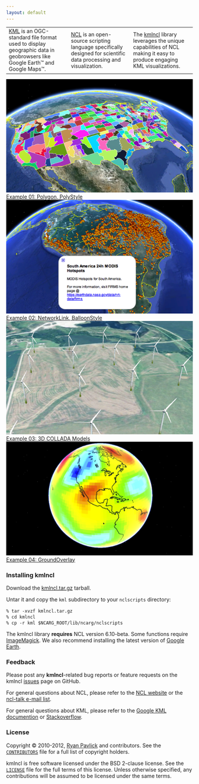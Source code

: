 ```yaml
---
layout: default
---
```


<table class="center"> 
  <tr>
<td width="33%"><a href="https://developers.google.com/kml" id="fat">KML</a> is an OGC-standard file format used to display geographic data in geobrowsers like Google Earth&trade; and Google Maps&trade;.</td>

<td width="33%"><a href="https://www.ncl.ucar.edu" id="fat">NCL</a> is an open-source scripting language specifically designed for scientific data processing and visualization.</td>  

<td width="33%">The <a href="index.html#installing_kml" id="fat">kmlncl</a> library leverages the unique capabilities of NCL making it easy to produce engaging KML visualizations.</td>
</tr>
</table>

<div id='coin-slider'>
	<a href="img01_url" target="_blank">
		<img src='img/slide-1.png' >
		<span>
			Example 01: Polygon, PolyStyle
		</span>
	</a>
	<a href="img02_url">
		<img src='img/slide-2.png' >
		<span>
			Example 02: NetworkLink, BalloonStyle
		</span>
	</a>
	<a href="img03_url">
		<img src='img/slide-3.png' >
		<span>
			Example 03: 3D COLLADA Models
		</span>
	</a>
	<a href="img04_url">
		<img src='img/slide-4.png' >
		<span>
			Example 04: GroundOverlay
		</span>
	</a>
</div>

### Installing kmlncl

Download the [kmlncl.tar.gz](https://github.com/rpavlick/kmlncl/tarball/master) tarball.

Untar it and copy the `kml` subdirectory to your `nclscripts` directory:

    % tar -xvzf kmlncl.tar.gz
    % cd kmlncl
    % cp -r kml $NCARG_ROOT/lib/ncarg/nclscripts
    
The kmlncl library **requires** NCL version 6.10-beta. Some functions require <a href="http://www.imagemagick.org">ImageMagick</a>. We also recommend installing the latest version of [Google Earth](http://www.google.com/earth).

### Feedback

Please post any **kmlncl**-related bug reports or feature requests on the kmlncl [issues](http://github.com/rpavlick/kmlncl/issues) page on GitHub. 

For general questions about NCL, please refer to the [NCL website](http://www.ncl.ucar.edu) or the [ncl-talk e-mail list](http://ncl.ucar.edu/Support/email_lists.shtml). 

For general questions about KML, please refer to the [Google KML documention](http://developers.google.com/kml) or [Stackoverflow](http://stackoverflow.com/questions/tagged/kml).

### License

Copyright &copy; 2010-2012, [Ryan Pavlick](http://github.com/rpavlick) and contributors. See the [`CONTRIBUTORS`](https://github.com/rpavlick/kmlncl/blob/master/CONTRIBUTORS) file for a full list of copyright holders.

kmlncl is free software licensed under the BSD 2-clause license. See the [`LICENSE`](https://github.com/rpavlick/kmlncl/blob/master/LICENSE) file for the full terms of this license. Unless otherwise specified, any contributions will be assumed to be licensed under the same terms.

<script type="text/javascript">
	$(document).ready(function() {
		$('#coin-slider').coinslider({ width: 660, height:400, delay: 5000, effect: 'rain' });
    ;
	});
</script>
